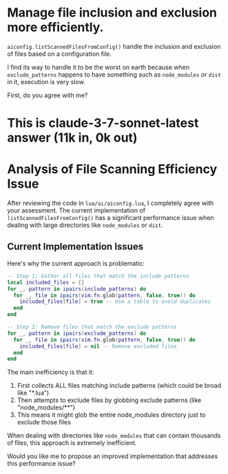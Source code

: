 # Manage file inclusion and exclusion more efficiently. 

`aiconfig.listScannedFilesFromConfig()` handle the inclusion and exclusion of files based on a configuration file.

I find its way to handle it to be the worst on earth because when `exclude_patterns` happens to have something such as `node_modules` or `dist` in it,
execution is very slow.

First, do you agree with me?



# This is claude-3-7-sonnet-latest answer (11k in, 0k out)

# Analysis of File Scanning Efficiency Issue

After reviewing the code in `lua/ai/aiconfig.lua`, I completely agree with your assessment. The current implementation of `listScannedFilesFromConfig()` has a significant performance issue when dealing with large directories like `node_modules` or `dist`.

## Current Implementation Issues

Here's why the current approach is problematic:

```lua
-- Step 1: Gather all files that match the include patterns
local included_files = {}
for _, pattern in ipairs(include_patterns) do
  for _, file in ipairs(vim.fn.glob(pattern, false, true)) do
    included_files[file] = true -- Use a table to avoid duplicates
  end
end

-- Step 2: Remove files that match the exclude patterns
for _, pattern in ipairs(exclude_patterns) do
  for _, file in ipairs(vim.fn.glob(pattern, false, true)) do
    included_files[file] = nil -- Remove excluded files
  end
end
```

The main inefficiency is that it:
1. First collects ALL files matching include patterns (which could be broad like "*.lua")
2. Then attempts to exclude files by globbing exclude patterns (like "node_modules/**")
3. This means it might glob the entire node_modules directory just to exclude those files

When dealing with directories like `node_modules` that can contain thousands of files, this approach is extremely inefficient.

Would you like me to propose an improved implementation that addresses this performance issue?

